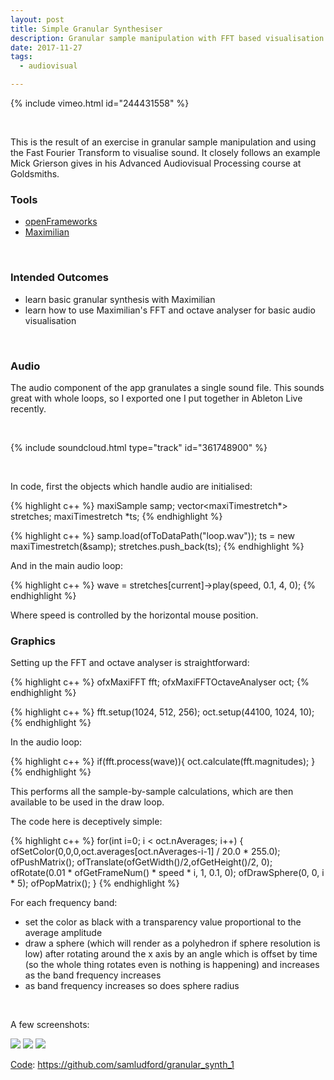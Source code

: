 ```yaml
---
layout: post
title: Simple Granular Synthesiser
description: Granular sample manipulation with FFT based visualisation
date: 2017-11-27
tags:
  - audiovisual

---
```


{% include vimeo.html id="244431558" %}

<br />

This is the result of an exercise in granular sample manipulation and using the Fast Fourier Transform to visualise sound. It closely follows an example Mick Grierson gives in his Advanced Audiovisual Processing course at Goldsmiths.

### Tools
- <a href="http://openframeworks.cc/">openFrameworks</a>
- <a href="https://github.com/micknoise/Maximilian">Maximilian</a>

<br />

### Intended Outcomes
- learn basic granular synthesis with Maximilian
- learn how to use Maximilian's FFT and octave analyser for basic audio visualisation

<br />

### Audio

The audio component of the app granulates a single sound file. This sounds great with whole loops, so I exported one I put together in Ableton Live recently.

<br />

{% include soundcloud.html type="track" id="361748900" %}

<br />

In code, first the objects which handle audio are initialised:

{% highlight c++ %}
maxiSample samp;
vector<maxiTimestretch<grainPlayerWin>*> stretches;
maxiTimestretch<grainPlayerWin> *ts;
{% endhighlight %}

{% highlight c++ %}
samp.load(ofToDataPath("loop.wav"));
ts = new maxiTimestretch<grainPlayerWin>(&samp);
stretches.push_back(ts);
{% endhighlight %}

And in the main audio loop:

{% highlight c++ %}
wave = stretches[current]->play(speed, 0.1, 4, 0);
{% endhighlight %}

Where speed is controlled by the horizontal mouse position.

### Graphics

Setting up the FFT and octave analyser is straightforward:

{% highlight c++ %}
ofxMaxiFFT fft;
ofxMaxiFFTOctaveAnalyser oct;
{% endhighlight %}

{% highlight c++ %}
fft.setup(1024, 512, 256);
oct.setup(44100, 1024, 10);
{% endhighlight %}

In the audio loop:

{% highlight c++ %}
if(fft.process(wave)){
  oct.calculate(fft.magnitudes);
}
{% endhighlight %}

This performs all the sample-by-sample calculations, which are then available to be used in the draw loop.

The code here is deceptively simple:

{% highlight c++ %}
for(int i=0; i < oct.nAverages; i++) {
  ofSetColor(0,0,0,oct.averages[oct.nAverages-i-1] / 20.0 * 255.0);
  ofPushMatrix();
  ofTranslate(ofGetWidth()/2,ofGetHeight()/2, 0);
  ofRotate(0.01 * ofGetFrameNum() * speed * i, 1, 0.1, 0);
  ofDrawSphere(0, 0, i * 5);
  ofPopMatrix();
}
{% endhighlight %}

For each frequency band:
- set the color as black with a transparency value proportional to the average amplitude
- draw a sphere (which will render as a polyhedron if sphere resolution is low) after rotating around the x axis by an angle which is offset by time (so the whole thing rotates even is nothing is happening) and increases as the band frequency increases
- as band frequency increases so does sphere radius

<br />

A few screenshots:

<img src="{{site.url}}/assets/images/granular_synth/572.png">  

<img src="{{site.url}}/assets/images/granular_synth/497.png">

<img src="{{site.url}}/assets/images/granular_synth/806.png">  

<br />

<u>Code</u>: <a href="https://github.com/samludford/granular_synth_1">https://github.com/samludford/granular_synth_1</a>

